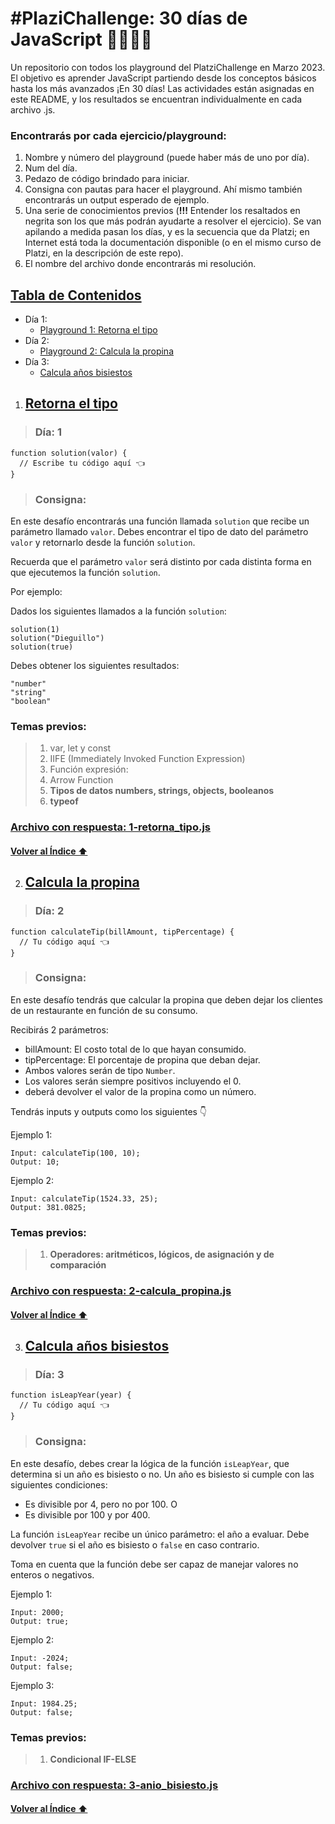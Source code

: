 # #PlaziChallenge: 30 días de JavaScript :woman_technologist::man_technologist:
Un repositorio con todos los playground del PlatziChallenge en Marzo 2023. El objetivo es aprender JavaScript partiendo desde los conceptos básicos hasta los más avanzados ¡En 30 días! Las actividades están asignadas en este README, y los resultados se encuentran individualmente en cada archivo .js.

### Encontrarás por cada ejercicio/playground: 
1. Nombre y número del playground (puede haber más de uno por día). 
2. Num del día.
3. Pedazo de código brindado para iniciar. 
4. Consigna con pautas para hacer el playground. Ahí mismo también encontrarás un output esperado de ejemplo.
5. Una serie de conocimientos previos (**!!!** Entender los resaltados en negrita son los que más podrán ayudarte a resolver el ejercicio). Se van apilando a medida pasan los días, y es la secuencia que da Platzi; en Internet está toda la documentación disponible (o en el mismo curso de Platzi, en la descripción de este repo).
6. El nombre del archivo donde encontrarás mi resolución.  

## [Tabla de Contenidos](#tabla-de-contenidos)
* Día 1:
  - [Playground 1: Retorna el tipo](#retorna-el-tipo)
* Día 2:
  - [Playground 2: Calcula la propina](#calcula-la-propina)
* Día 3:
  - [Calcula años bisiestos](#calcula-años-bisiestos)



1. ## [Retorna el tipo](#retorna-el-tipo)
> ### Día: 1
```
function solution(valor) {
  // Escribe tu código aquí 👈
}
```
> ### Consigna:

En este desafío encontrarás una función llamada `solution` que recibe un parámetro llamado `valor`. Debes encontrar el tipo de dato del parámetro `valor` y retornarlo desde la función `solution`.

Recuerda que el parámetro `valor` será distinto por cada distinta forma en que ejecutemos la función `solution`.

Por ejemplo:

Dados los siguientes llamados a la función `solution`:
```
solution(1)
solution("Dieguillo")
solution(true)
```
Debes obtener los siguientes resultados:
```
"number"
"string"
"boolean"
```
### Temas previos:
> 1. var, let y const
> 2. IIFE (Immediately Invoked Function Expression)
> 3. Función expresión:
> 4. Arrow Function
> 5. **Tipos de datos numbers, strings, objects, booleanos**
> 6. **typeof**

### [Archivo con respuesta: 1-retorna_tipo.js](1-retorna_tipo.js)
#### [Volver al Índice :arrow_up:](#tabla-de-contenidos)



2. ## [Calcula la propina](#calcula-la-propina)
> ### Día: 2
```
function calculateTip(billAmount, tipPercentage) {
  // Tu código aquí 👈
}
```
> ### Consigna:

En este desafío tendrás que calcular la propina que deben dejar los clientes de un restaurante en función de su consumo.

Recibirás 2 parámetros:
* billAmount: El costo total de lo que hayan consumido.
* tipPercentage: El porcentaje de propina que deban dejar.
* Ambos valores serán de tipo `Number`.
* Los valores serán siempre positivos incluyendo el 0.
* deberá devolver el valor de la propina como un número.

Tendrás inputs y outputs como los siguientes 👇

Ejemplo 1:
```
Input: calculateTip(100, 10);
Output: 10;
```

Ejemplo 2:
```
Input: calculateTip(1524.33, 25);
Output: 381.0825;
```

### Temas previos:
> 1. **Operadores: aritméticos, lógicos, de asignación y de comparación**

### [Archivo con respuesta: 2-calcula_propina.js](2-calcula_propina.js)
#### [Volver al Índice :arrow_up:](#tabla-de-contenidos)



3. ## [Calcula años bisiestos](#calcula-años-bisiestos)
> ### Día: 3
```
function isLeapYear(year) {
  // Tu código aquí 👈
}
```
> ### Consigna:

En este desafío, debes crear la lógica de la función `isLeapYear`, que determina si un año es bisiesto o no. Un año es bisiesto si cumple con las siguientes condiciones:

* Es divisible por 4, pero no por 100.
O
* Es divisible por 100 y por 400.

La función `isLeapYear` recibe un único parámetro: el año a evaluar. Debe devolver `true` si el año es bisiesto o `false` en caso contrario.

Toma en cuenta que la función debe ser capaz de manejar valores no enteros o negativos. 

Ejemplo 1:
```
Input: 2000;
Output: true;
```

Ejemplo 2:
```
Input: -2024;
Output: false;
```

Ejemplo 3:
```
Input: 1984.25;
Output: false;
```

### Temas previos:
> 1. **Condicional IF-ELSE**

### [Archivo con respuesta: 3-anio_bisiesto.js](3-anio_bisiesto.js)
#### [Volver al Índice :arrow_up:](#tabla-de-contenidos)